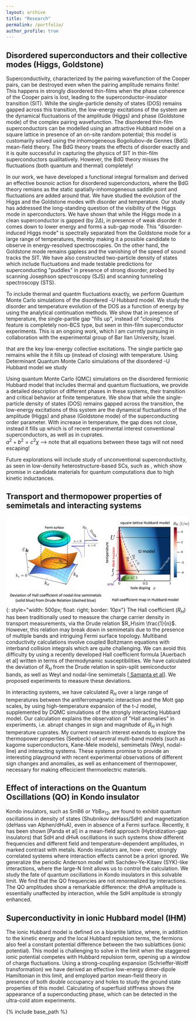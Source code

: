 ```yaml
---
layout: archive
title: "Research"
permalink: /portfolio/
author_profile: true
---
```


## Disordered superconductors and their collective modes (Higgs, Goldstone)
Superconductivity, characterized by the pairing wavefunction of the Cooper pairs, can be destroyed even when the pairing amplitude remains finite! This happens in strongly disordered thin-films when the phase coherence of the Cooper pairs is lost, leading to the superconductor-insulator transition (SIT). While the single-particle density of states (DOS) remains gapped across this transition, the low-energy excitations of the system are the dynamical fluctuations of the amplitude (Higgs) and phase (Goldstone mode) of the complex pairing wavefunction. The disordered thin-film superconductors can be modelled using an attractive Hubbard model on a square lattice in presence of an on-site random potential; this model is customarily solved using the inhomogeneous Bogoliubov-de Gennes (BdG) mean-field theory. The BdG theory treats the effects of disorder exactly and it is quite successful in capturing the physics of SIT in thin-film superconductors qualitatively. However, the BdG theory misses the fluctuations (both quantum and thermal) completely!

In our work, we have developed a functional integral formalism and derived an effective bosnoic action for disordered superconductors, where the BdG theory remians as the static spatially-inhomogeneous saddle point and fluctuations are added around that. We have studied the evolution of the Higgs and the Goldstone modes with disorder and temperature. Our study has addressed the long-standing question of the visibility of the Higgs mode in sperconductors. We have shown that while the Higgs mode in a clean superconductor is gapped (by 2$\Delta$), in presence of weak disorder it comes down to lower energy and forms a sub-gap mode. This "disorder-induced Higgs mode" is spectrally separated from the Goldstone mode for a large range of temperatures, thereby making it a possible candidate to observe in energy-resolved spectroscopies. On the other hand, the Goldstone mode remains gapless and the vanishing of the speed of sound tracks the SIT. We have also constructed two-particle density of states which include fluctuations and made testable predictions for superconducting "puddles" in presence of strong disorder, probed by scanning Josephson spectroscopy (SJS) and scanning tunneling spectroscopy (STS).

To include thermal and quantm fluctuations exactly, we perform Quantum Monte Carlo simulations of the disordered -$U$ Hubbard model. We study the disorder and temperature evolution of the DOS as a function of energy by using the analytical continuation methods. We show that in presence of temperature, the single-partile gap "fills up", instead of "closing"; this feature is completely non-BCS type, but seen in thin-film superconductor experiments. This is an ongoing work, which I am currntly pursuing in collaboration with the experimental group of Bar Ilan University, Israel.

that are the key low-energy collective excitations. The single particle gap remains while the it fills up (instead of closing) with temperature. Using Determinant Quantum Monte Carlo simulations of the disordered -U Hubbard model we study

Using quantum Monte Carlo (QMC) simulations on the disordered fermionic Hubbard model that includes thermal and quantum fluctuations, we provide a detailed description of different phases in these systems, their transition and critical behavior at finite temperature. We show that while the single-particle density of states (DOS) remains gapped across the transition, the low-energy excitations of this system are the dynamical fluctuations of the amplitude (Higgs) and phase (Goldstone mode) of the superconducting order parameter. With increase in temperature, the gap does not close, instead it fills up which is of recent experimental interest conventional superconductors, as well as in cuprates.   
$a^2 + b^2 = c^2\chi$ --> note that all equations between these tags will not need escaping!


Future explorations will include study of unconventional superconductivity, as seen in low-density heterostructure-based SCs, such as , which show promise in candidate materials for quantum computations due to high kinetic inductances.

## Transport and thermopower properties of semimetals and interacting systems
![](/images/Hall.jpg){: style="width: 500px; float: right; border: 10px"}
The Hall coefficient ($R_H$) has been traditionally used to measure the charge carrier density in transport measurements, via the Drude relation $R_H\sim \frac{1}{n}$. However, this relation may break down in semimetals due to the presence of multiple bands and intriguing Fermi surface topology. Multiband conductivity calculations involve coupled Boltzmann equations with interband collision integrals which are quite challenging. We can avoid this difficulty by using a recently developed Hall coefficient formula [Auerbach et al] written in terms of thermodynamic susceptibilities. We have calculated the deviation of $R_H$ from the Drude relation in spin-split semiconductor bands, as well as Weyl and nodal-line semimetals [<a href="https://journals.aps.org/prb/abstract/10.1103/PhysRevB.102.104201"> Samanta et al</a>]. We proposed experiments to measure these deviations. 

In interacting systems, we have calculated $R_H$ over a large range of temperatures between the antiferromagnetic interaction and the Mott gap scales, by using high-temperature expansion of the t-J model, supplemented by DQMC simulations of the strongly interacting Hubbard model. Our calculation explains the observation of "Hall anomalies" in experiments, i.e. abrupt changes in sign and magnitude of $R_H$ in high temperature cuprates. My current research interest extends to explore the thermopower properties (Seebeck) of several multi-band models (such as kagome superconductors, Kane-Mele models), semimetals (Weyl, nodal-line) and interacting systems. These systems promise to provide an interesting playground with recent experimental observations of different sign changes and anomalies, as well as enhancement of thermopower, necessary for making effecicient thermoelectric materials.


## Effect of interactions on the Quantum Oscillations (QO) in Kondo insulator
Kondo insulators, such as SmB6 or YbB$x_{12}$, are found to exhibit quantum oscillations in density of states (Shubnikov deHass/SdH) and magnetization (deHass van Alphen/dHvA), even in absence of a Fermi surface. Recently, it has been shown [Panda et al] in a mean-field approach (Hybridization-gap insulators) that SdH and dHvA oscillations in such systems show different frequencies and different field and temperature-dependent amplitudes, in marked contrast with metals. Kondo insulators are, how- ever, strongly correlated systems where interaction effects cannot be a priori ignored. We generalize the periodic Anderson model with Sachdev-Ye-Kitaev (SYK)-like interactions, where the large-N limit allows us to control the calculation. We study the fate of quantum oscillations in Kondo insulators in this solvable limit. We find that the QO frequencies are not renormalized by interactions. The QO amplitudes show a remarkable difference: the dHvA amplitude is essentially unaffected by interaction, while the SdH amplitude is strongly enhanced.

## Superconductivity in ionic Hubbard model (IHM)
The ionic Hubbard model is defined on a bipartite lattice, where, in addition to the kinetic energy and the local Hubbard repulsion terms, the fermions also feel a constant potential difference between the two sublattices (ionic potential). This model is challenging to solve in the limit when the staggered ionic potential competes with Hubbard repulsion term, opening up a window of charge fluctuations. Using a strong-coupling expansion (Schrieffer-Wolff transformation) we have derived an effective low-energy dimer-dipole Hamiltonian in this limit, and employed parton mean-field theory in presence of both double occupancy and holes to study the ground state properties of this model. Calculating of superfluid stiffness shows the appearance of a superconducting phase, which can be detected in the ultra-cold atom experiments.


{% include base_path %}


